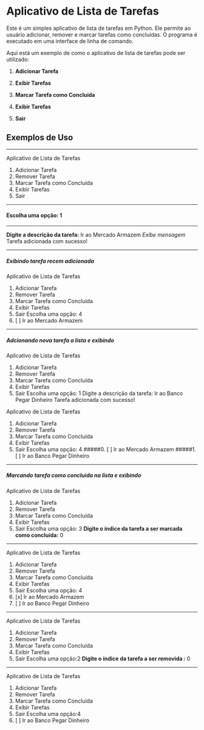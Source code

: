# Aplicativo de Lista de Tarefas
Este é um simples aplicativo de lista de tarefas em Python. Ele permite ao usuário adicionar, remover e marcar tarefas como concluídas. O programa é executado em uma interface de linha de comando.

Aqui está um exemplo de como o aplicativo de lista de tarefas pode ser utilizado:

1. **Adicionar Tarefa**

2. **Exibir Tarefas**

3. **Marcar Tarefa como Concluída**

4. **Exibir Tarefas**

5. **Sair**

## Exemplos de Uso
---------
 Aplicativo de Lista de Tarefas 
1. Adicionar Tarefa
2. Remover Tarefa
3. Marcar Tarefa como Concluída
4. Exibir Tarefas
5. Sair
---------

#### Escolha uma opção: 1
---------

**Digite a descrição da tarefa:** Ir ao Mercado Armazem
*Exibe mensagem*
Tarefa adicionada com sucesso!

---
##### Exibindo tarefa recem adicionada
Aplicativo de Lista de Tarefas 
1. Adicionar Tarefa
2. Remover Tarefa
3. Marcar Tarefa como Concluída
4. Exibir Tarefas
5. Sair
Escolha uma opção: 4
0. [ ] Ir ao Mercado Armazem
---
##### Adcionando nova tarefa a lista e exibindo

 Aplicativo de Lista de Tarefas 
1. Adicionar Tarefa
2. Remover Tarefa
3. Marcar Tarefa como Concluída
4. Exibir Tarefas
5. Sair
Escolha uma opção: 1
Digite a descrição da tarefa: Ir ao Banco Pegar Dinheiro
Tarefa adicionada com sucesso!

 Aplicativo de Lista de Tarefas 
1. Adicionar Tarefa
2. Remover Tarefa
3. Marcar Tarefa como Concluída
4. Exibir Tarefas
5. Sair
Escolha uma opção: 4
#####0. [ ] Ir ao Mercado Armazem
#####1. [ ] Ir ao Banco Pegar Dinheiro
---
##### Marcando  tarefa como concluida na lista e exibindo

 Aplicativo de Lista de Tarefas 
1. Adicionar Tarefa
2. Remover Tarefa
3. Marcar Tarefa como Concluída
4. Exibir Tarefas
5. Sair
Escolha uma opção: 3
**Digite o índice da tarefa a ser marcada como concluída:** 0
---

 Aplicativo de Lista de Tarefas 
1. Adicionar Tarefa
2. Remover Tarefa
3. Marcar Tarefa como Concluída
4. Exibir Tarefas
5. Sair
Escolha uma opção: 4
0. [x] Ir ao Mercado Armazem
1. [ ] Ir ao Banco Pegar Dinheiro
---
 Aplicativo de Lista de Tarefas
1. Adicionar Tarefa
2. Remover Tarefa
3. Marcar Tarefa como Concluída
4. Exibir Tarefas
5. Sair
Escolha uma opção:2
**Digite o índice da tarefa a ser removida :** 0
---
 Aplicativo de Lista de Tarefas
1. Adicionar Tarefa
2. Remover Tarefa
3. Marcar Tarefa como Concluída
4. Exibir Tarefas
5. Sair
Escolha uma opção:4
1. [ ] Ir ao Banco Pegar Dinheiro

